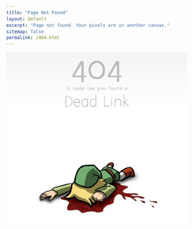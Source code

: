 ```yaml
---
title: "Page Not Found"
layout: default
excerpt: "Page not found. Your pixels are in another canvas."
sitemap: false
permalink: /404.html
---
```


<!--Sorry, but the page you were trying to view does not exist.-->

<p><img src="/assets/dead_link.jpg" alt="dead" /></p>

